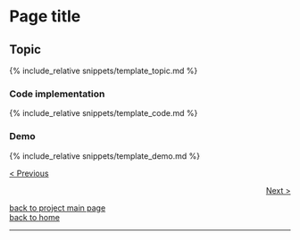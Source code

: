<script>
MathJax = {
tex: {
tags: 'ams'  // should be 'ams', 'none', or 'all'
     }
};
</script>
<script id="MathJax-script" async src="https://cdn.jsdelivr.net/npm/mathjax@3/es5/tex-chtml.js"></script>

# Page title
## Topic
{% include_relative snippets/template_topic.md %}

### Code implementation
{% include_relative snippets/template_code.md %}

### Demo
{% include_relative snippets/template_demo.md %}


[< Previous](./previous.md)

<div style="text-align: right">
<a href="https://matt-a-bennett.github.io/stats_from_scratch/next.html">Next ></a>
</div>

[back to project main page](./stats_from_scratch.md)\
[back to home](../index.md)

---
<script src="https://utteranc.es/client.js"
        repo="Matt-A-Bennett/Matt-A-Bennett.github.io"
        issue-term="https://matt-a-bennett.github.io/stats_from_scratch/this_file_name.html"
        theme="github-light"
        crossorigin="anonymous"
        async>
</script>

